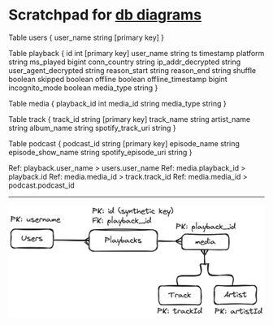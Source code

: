 # Scratchpad for [db diagrams](https://dbdiagram.io/d)
Table users {
    user_name string [primary key]
}

Table playback {
    id int [primary key]
    user_name string
    ts timestamp
    platform string
    ms_played bigint
    conn_country string
    ip_addr_decrypted string
    user_agent_decrypted string
    reason_start string
    reason_end string
    shuffle boolean
    skipped boolean
    offline boolean
    offline_timestamp bigint
    incognito_mode boolean
    media_type string
}

Table media {
    playback_id int
    media_id string
    media_type string
}

Table track {
    track_id string [primary key]
    track_name string
    artist_name string
    album_name string
    spotify_track_uri string
}

Table podcast {
    podcast_id string [primary key]
    episode_name string
    episode_show_name string
    spotify_episode_uri string
}

Ref: playback.user_name > users.user_name
Ref: media.playback_id > playback.id
Ref: media.media_id > track.track_id
Ref: media.media_id > podcast.podcast_id

<!-- // TODO: Create this table later -->
<!-- // Table Artist {} -->
---

![Db Diagram](dbScetch.png)
